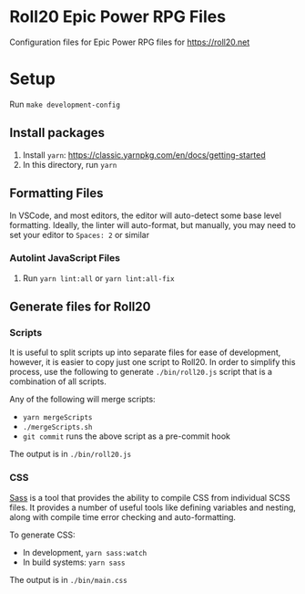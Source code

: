 # Roll20 Epic Power RPG Files

Configuration files for Epic Power RPG files for <https://roll20.net>

# Setup

Run `make development-config`

## Install packages

1. Install `yarn`: <https://classic.yarnpkg.com/en/docs/getting-started>
2. In this directory, run `yarn`

## Formatting Files

In VSCode, and most editors, the editor will auto-detect some base level formatting.
Ideally, the linter will auto-format, but manually, you may need to set your editor to
`Spaces: 2` or similar

### Autolint JavaScript Files

1. Run `yarn lint:all` or `yarn lint:all-fix`

## Generate files for Roll20

### Scripts

It is useful to split scripts up into separate files for ease of development, however,
it is easier to copy just one script to Roll20.
In order to simplify this process, use the following to generate `./bin/roll20.js` script
that is a combination of all scripts.

Any of the following will merge scripts:

* `yarn mergeScripts`
* `./mergeScripts.sh`
* `git commit` runs the above script as a pre-commit hook

The output is in `./bin/roll20.js`

### CSS

[Sass](https://sass-lang.com/guide) is a tool that provides the ability to compile CSS from individual
SCSS files.
It provides a number of useful tools like defining variables and nesting, along with
compile time error checking and auto-formatting.

To generate CSS:

* In development, `yarn sass:watch`
* In build systems: `yarn sass`

The output is in `./bin/main.css`
